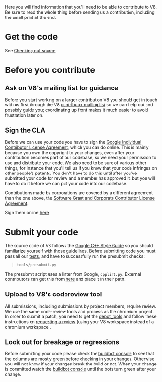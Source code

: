 Here you will find information that you'll need to be able to contribute to V8.  Be sure to read the whole thing before sending us a contribution, including the small print at the end.

# Get the code

See [Checking out source](https://github.com/v8/v8/wiki/Checking-out-source).

# Before you contribute

## Ask on V8's mailing list for guidance
Before you start working on a larger contribution V8 you should get in touch with us first through the V8 [contributor mailing list](http://groups.google.com/group/v8-dev) so we can help out and possibly guide you; coordinating up front makes it much easier to avoid frustration later on.

## Sign the CLA
Before we can use your code you have to sign the [Google Individual Contributor License Agreement](http://code.google.com/legal/individual-cla-v1.0.html), which you can do online.  This is mainly because you own the copyright to your changes, even after your contribution becomes part of our codebase, so we need your permission to use and distribute your code.  We also need to be sure of various other things, for instance that you'll tell us if you know that your code infringes on other people's patents.  You don't have to do this until after you've submitted your code for review and a member has approved it, but you will have to do it before we can put your code into our codebase.

Contributions made by corporations are covered by a different agreement than the one above, the [Software Grant and Corporate Contributor License Agreement](http://code.google.com/legal/corporate-cla-v1.0.html).

Sign them online [here](https://cla.developers.google.com/)

# Submit your code

The source code of V8 follows the [Google C++ Style Guide](https://google.github.io/styleguide/cppguide.html) so you should familiarize yourself with those guidelines.  Before submitting code you must pass all our [tests](Testing), and have to successfully run the presubmit checks:

> `tools/presubmit.py`

The presubmit script uses a linter from Google, `cpplint.py`.  External contributors can get this from [here](https://raw.githubusercontent.com/google/styleguide/gh-pages/cpplint/cpplint.py)  and place it in their path.

## Upload to V8's codereview tool
All submissions, including submissions by project members, require review.  We use the same code-review tools and process as the chromium project.  In order to submit a patch, you need to get the [depot\_tools](http://dev.chromium.org/developers/how-tos/install-depot-tools) and follow these instructions on [requesting a review](http://dev.chromium.org/developers/contributing-code) (using your V8 workspace instead of a chromium workspace).

## Look out for breakage or regressions

Before submitting your code please check the [buildbot console](http://build.chromium.org/p/client.v8/console) to see that the columns are mostly green before checking in your changes. Otherwise you will not know if your changes break the build or not. When your change is committed watch the [buildbot console](http://build.chromium.org/p/client.v8/console) until the bots turn green after your change.
